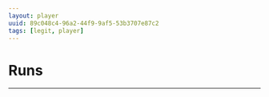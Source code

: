 ```yaml
---
layout: player
uuid: 89c048c4-96a2-44f9-9af5-53b3707e87c2
tags: [legit, player]
---
```


# Runs
---
